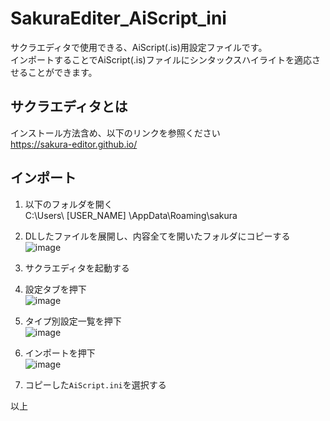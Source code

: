 # SakuraEditer_AiScript_ini
サクラエディタで使用できる、AiScript(.is)用設定ファイルです。  
インポートすることでAiScript(.is)ファイルにシンタックスハイライトを適応させることができます。

## サクラエディタとは
インストール方法含め、以下のリンクを参照ください  
https://sakura-editor.github.io/

## インポート
1. 以下のフォルダを開く  
C:\Users\ [USER_NAME] \AppData\Roaming\sakura  
1. DLしたファイルを展開し、内容全てを開いたフォルダにコピーする  
![image](https://user-images.githubusercontent.com/126536680/221753204-ac772b59-88bc-468a-bc06-10f46550f871.png)  
1. サクラエディタを起動する  
1. 設定タブを押下  
![image](https://user-images.githubusercontent.com/126536680/221753481-5f1f2919-4401-4156-83ef-7eae59fb53fd.png)  
1. タイプ別設定一覧を押下  
![image](https://user-images.githubusercontent.com/126536680/221753891-35ddfc04-da58-417a-b358-dbe3eae992fb.png)
1. インポートを押下  
![image](https://user-images.githubusercontent.com/126536680/221754000-5a16fd53-323a-4397-bb5d-9fa9b03a5c3d.png)

1. コピーした`AiScript.ini`を選択する  

以上

